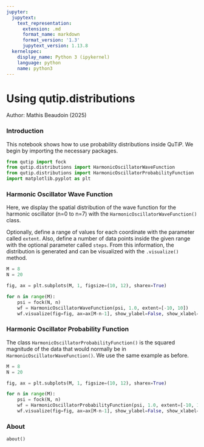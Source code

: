 ```yaml
---
jupyter:
  jupytext:
    text_representation:
      extension: .md
      format_name: markdown
      format_version: '1.3'
      jupytext_version: 1.13.8
  kernelspec:
    display_name: Python 3 (ipykernel)
    language: python
    name: python3
---
```


# Using qutip.distributions

Author: Mathis Beaudoin (2025)

### Introduction

This notebook shows how to use probability distributions inside QuTiP. We begin by importing the necessary packages.

```python
from qutip import fock
from qutip.distributions import HarmonicOscillatorWaveFunction
from qutip.distributions import HarmonicOscillatorProbabilityFunction
import matplotlib.pyplot as plt
```

### Harmonic Oscillator Wave Function

Here, we display the spatial distribution of the wave function for the harmonic oscillator (n=0 to n=7) with the `HarmonicOscillatorWaveFunction()` class.

Optionally, define a range of values for each coordinate with the parameter called `extent`. Also, define a number of data points inside the given range with the optional parameter called `steps`. From this information, the distribution is generated and can be visualized with the `.visualize()` method.

```python
M = 8
N = 20

fig, ax = plt.subplots(M, 1, figsize=(10, 12), sharex=True)

for n in range(M):
    psi = fock(N, n)
    wf = HarmonicOscillatorWaveFunction(psi, 1.0, extent=[-10, 10])
    wf.visualize(fig=fig, ax=ax[M-n-1], show_ylabel=False, show_xlabel=(n == 0))
```

### Harmonic Oscillator Probability Function

The class `HarmonicOscillatorProbabilityFunction()` is the squared magnitude of the data that would normally be in `HarmonicOscillatorWaveFunction()`. We use the same example as before.

```python
M = 8
N = 20

fig, ax = plt.subplots(M, 1, figsize=(10, 12), sharex=True)

for n in range(M):
    psi = fock(N, n)
    wf = HarmonicOscillatorProbabilityFunction(psi, 1.0, extent=[-10, 10])
    wf.visualize(fig=fig, ax=ax[M-n-1], show_ylabel=False, show_xlabel=(n == 0))
```

### About

```python
about()
```
